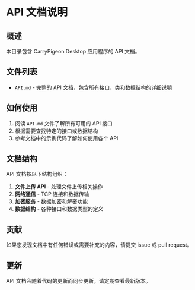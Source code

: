 # API 文档说明

## 概述

本目录包含 CarryPigeon Desktop 应用程序的 API 文档。

## 文件列表

- `API.md` - 完整的 API 文档，包含所有接口、类和数据结构的详细说明

## 如何使用

1. 阅读 `API.md` 文件了解所有可用的 API 接口
2. 根据需要查找特定的接口或数据结构
3. 参考文档中的示例代码了解如何使用各个 API

## 文档结构

API 文档按以下结构组织：

1. **文件上传 API** - 处理文件上传相关操作
2. **网络通信** - TCP 连接和数据传输
3. **加密服务** - 数据加密和解密功能
4. **数据结构** - 各种接口和数据类型的定义

## 贡献

如果您发现文档中有任何错误或需要补充的内容，请提交 issue 或 pull request。

## 更新

API 文档会随着代码的更新而同步更新，请定期查看最新版本。